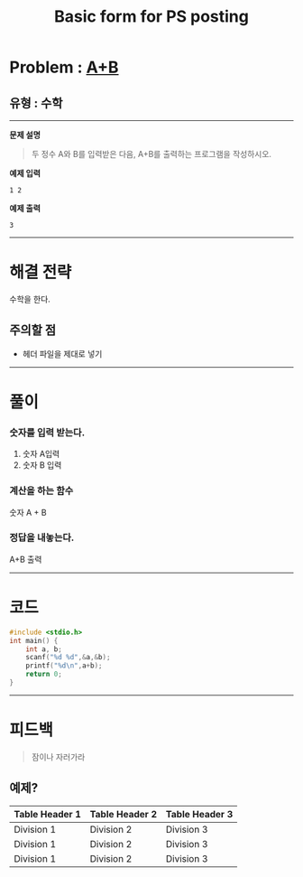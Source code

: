 ﻿---
title: Basic form for PS posting
#date: 2020-00-00-00:00
categories:
- PS

tags:
- baekjoon
- PS
- Problem Solve
- Math
---

<!-- 문제 번호 -->

# Problem : [A+B](boj.kr/1000)
## 유형 : 수학

---


**문제 설명**

> 두 정수 A와 B를 입력받은 다음, A+B를 출력하는 프로그램을 작성하시오.


**예제 입력**

```
1 2
```

**예제 출력**

```
3
```

---


# 해결 전략

> 
수학을 한다.




## 주의할 점

* 헤더 파일을 제대로 넣기


---



# 풀이

### 숫자를 입력 받는다.
  1. 숫자 A입력
  2. 숫자 B 입력



### 계산을 하는 함수
숫자 A + B



### 정답을 내놓는다.
A+B 출력

---

# 코드

```c++
#include <stdio.h>
int main() {
	int a, b;
	scanf("%d %d",&a,&b);
	printf("%d\n",a+b);
	return 0;
}
```


---


# 피드백


> 잠이나 자러가라


## 예제?

| Table Header 1 | Table Header 2 | Table Header 3 |
| --- | --- | --- |
| Division 1 | Division 2 | Division 3 |
| Division 1 | Division 2 | Division 3 |
| Division 1 | Division 2 | Division 3 |

